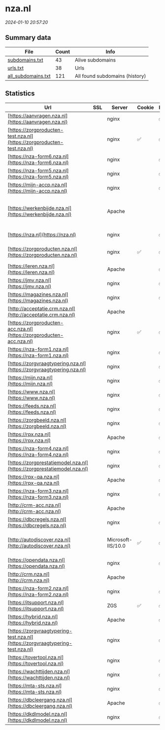 # nza.nl
*2024-01-10 20:57:20*
## Summary data


| File       | Count | Info |
|------------|-------|------|
|[subdomains.txt](/data/nza.nl/subdomains.txt)|43|Alive subdomains|
|[urls.txt](/data/nza.nl/urls.txt)|38|Urls|
|[all_subdomains.txt](/data/nza.nl/all_subdomains.txt)|121|All found subdomains (history)|


## Statistics


| Url | SSL | Server | Cookie | HSTS | CSP | XFO | XXP | RP | Tech |Title |
|------------|-------|------|------|------|------|------|------|------|------|------|
|[https://aanvragen.nza.nl](https://aanvragen.nza.nl)| |nginx| |:white_check_mark: | | :white_check_mark: | | :white_check_mark: |HSTS Nginx|NZA - EPOS|
|[https://zorgproducten-test.nza.nl](https://zorgproducten-test.nza.nl)| |nginx|:white_check_mark: |:white_check_mark: |:warning: | :white_check_mark: | :white_check_mark: | :white_check_mark: |Azure HSTS Microsoft ASP.NET Nginx|NZa zorgproducta...|
|[https://nza-form6.nza.nl](https://nza-form6.nza.nl)| |nginx| |:white_check_mark: | | :white_check_mark: | | :white_check_mark: |HSTS Nginx|Mendix|
|[https://nza-form5.nza.nl](https://nza-form5.nza.nl)| |nginx| |:white_check_mark: | | :white_check_mark: | | :white_check_mark: |HSTS Nginx|Mendix|
|[https://mijn-accp.nza.nl](https://mijn-accp.nza.nl)| |nginx| |:white_check_mark: | | :white_check_mark: | | :white_check_mark: |HSTS Nginx|Mijn NZa|
|[https://werkenbijde.nza.nl](https://werkenbijde.nza.nl)| |Apache| | | | | | :white_check_mark: |Apache HTTP Server Elementor:3.18.3 MySQL PHP WordPress|Home - Werken bi...|
|[https://nza.nl](https://nza.nl)| |nginx| |:white_check_mark: |:warning: | :white_check_mark: | :white_check_mark: | :white_check_mark: |HSTS Nginx|301 Moved Perman...|
|[https://zorgproducten.nza.nl](https://zorgproducten.nza.nl)| |nginx|:white_check_mark: |:white_check_mark: |:warning: | :white_check_mark: | :white_check_mark: | :white_check_mark: |Azure HSTS Microsoft ASP.NET Nginx|NZa zorgproducta...|
|[https://leren.nza.nl](https://leren.nza.nl)| |Apache| |:white_check_mark: |:warning: | :white_check_mark: | :white_check_mark: | :white_check_mark: |Apache HTTP Server HSTS|301 Moved Perman...|
|[https://jmv.nza.nl](https://jmv.nza.nl)| |nginx| |:white_check_mark: | | :white_check_mark: | | :white_check_mark: |HSTS Nginx|JMV|
|[https://magazines.nza.nl](https://magazines.nza.nl)| |nginx| |:white_check_mark: |:warning: | :white_check_mark: | :white_check_mark: | :white_check_mark: |HSTS Nginx||
|[http://acceptatie.crm.nza.nl](http://acceptatie.crm.nza.nl)| |Apache| | | | | | :white_check_mark: |Apache HTTP Server|301 Moved Perman...|
|[https://zorgproducten-acc.nza.nl](https://zorgproducten-acc.nza.nl)| |nginx|:white_check_mark: |:white_check_mark: |:warning: | :white_check_mark: | :white_check_mark: | :white_check_mark: |Azure HSTS Microsoft ASP.NET Nginx|NZa zorgproducta...|
|[https://nza-form1.nza.nl](https://nza-form1.nza.nl)| |nginx| |:white_check_mark: | | :white_check_mark: | | :white_check_mark: |HSTS Nginx|Mendix|
|[https://zorgvraagtypering.nza.nl](https://zorgvraagtypering.nza.nl)| |nginx| |:white_check_mark: |:warning: | :white_check_mark: | | :white_check_mark: |HSTS Nginx|NZa Zorgvraagtyp...|
|[https://mijn.nza.nl](https://mijn.nza.nl)| |nginx| |:white_check_mark: | | | | :white_check_mark: |HSTS Nginx|Deze pagina is m...|
|[https://www.nza.nl](https://www.nza.nl)| |nginx| |:white_check_mark: |:warning: | :white_check_mark: | :white_check_mark: | :white_check_mark: |Bloomreach HSTS Nginx|Wij werken aan g...|
|[https://feeds.nza.nl](https://feeds.nza.nl)| |nginx| |:white_check_mark: | | :white_check_mark: | :white_check_mark: | :white_check_mark: |HSTS Nginx||
|[https://zorgbeeld.nza.nl](https://zorgbeeld.nza.nl)| |nginx| |:white_check_mark: | | :white_check_mark: | | :white_check_mark: |HSTS Nginx|NZa Zorgbeeld|
|[https://rpx.nza.nl](https://rpx.nza.nl)| |Apache| |:white_check_mark: |:warning: | :white_check_mark: | :white_check_mark: | :white_check_mark: |Apache HTTP Server|301 Moved Perman...|
|[https://nza-form4.nza.nl](https://nza-form4.nza.nl)| |nginx| |:white_check_mark: | | :white_check_mark: | | :white_check_mark: |HSTS Nginx|NZA - EPOS|
|[https://zorgprestatiemodel.nza.nl](https://zorgprestatiemodel.nza.nl)| |nginx| |:white_check_mark: | | :white_check_mark: | | :white_check_mark: |HSTS Nginx|Mendix|
|[https://rpx-qa.nza.nl](https://rpx-qa.nza.nl)| |Apache| |:white_check_mark: |:warning: | :white_check_mark: | :white_check_mark: | :white_check_mark: |Apache HTTP Server|301 Moved Perman...|
|[https://nza-form3.nza.nl](https://nza-form3.nza.nl)| |nginx| |:white_check_mark: | | :white_check_mark: | | :white_check_mark: |HSTS Nginx|Mendix|
|[http://crm-acc.nza.nl](http://crm-acc.nza.nl)| |Apache| | | | | | :white_check_mark: |Apache HTTP Server|301 Moved Perman...|
|[https://dbcregels.nza.nl](https://dbcregels.nza.nl)| |nginx| |:white_check_mark: |:warning: | :white_check_mark: | :white_check_mark: | :white_check_mark: |HSTS Nginx|301 Moved Perman...|
|[http://autodiscover.nza.nl](http://autodiscover.nza.nl)| |Microsoft-IIS/10.0|:white_check_mark: |:white_check_mark: | | :white_check_mark: | :white_check_mark: | :white_check_mark: |IIS:10.0 Microsoft ASP.NET Windows Server||
|[https://opendata.nza.nl](https://opendata.nza.nl)| |nginx| |:white_check_mark: | | :white_check_mark: | :white_check_mark: | :white_check_mark: |HSTS Nginx||
|[http://crm.nza.nl](http://crm.nza.nl)| |Apache| | | | | | :white_check_mark: |Apache HTTP Server|301 Moved Perman...|
|[https://nza-form2.nza.nl](https://nza-form2.nza.nl)| |nginx| |:white_check_mark: | | :white_check_mark: | | :white_check_mark: |HSTS Nginx|NZA - EPOS|
|[https://itsupport.nza.nl](https://itsupport.nza.nl)| |ZGS|:white_check_mark: |:white_check_mark: | | :white_check_mark: | :white_check_mark: | :white_check_mark: |HSTS||
|[https://hybrid.nza.nl](https://hybrid.nza.nl)| |Apache| |:white_check_mark: | | :white_check_mark: | | :white_check_mark: |Apache HTTP Server HSTS|403 hybrid443 no...|
|[https://zorgvraagtypering-test.nza.nl](https://zorgvraagtypering-test.nza.nl)| |nginx| |:white_check_mark: |:warning: | :white_check_mark: | | :white_check_mark: |HSTS Nginx|NZa Zorgvraagtyp...|
|[https://tovertool.nza.nl](https://tovertool.nza.nl)| |nginx| |:white_check_mark: | | :white_check_mark: | | :white_check_mark: |HSTS Nginx|403 Forbidden|
|[https://wachttijden.nza.nl](https://wachttijden.nza.nl)| |nginx| |:white_check_mark: | | :white_check_mark: | | :white_check_mark: |HSTS Nginx|NZA - Wachttijde...|
|[https://mta-sts.nza.nl](https://mta-sts.nza.nl)| |nginx| |:white_check_mark: | :white_check_mark:| :white_check_mark: | :white_check_mark: | :white_check_mark: |Nginx|302 Found|
|[https://dbcleergang.nza.nl](https://dbcleergang.nza.nl)| |Apache| |:white_check_mark: |:warning: | :white_check_mark: | :white_check_mark: | :white_check_mark: |Apache HTTP Server HSTS|301 Moved Perman...|
|[https://dkdlmodel.nza.nl](https://dkdlmodel.nza.nl)| |nginx| |:white_check_mark: | :white_check_mark:| :white_check_mark: | :white_check_mark: | :white_check_mark: |HSTS Nginx|Draagkracht Draa...|